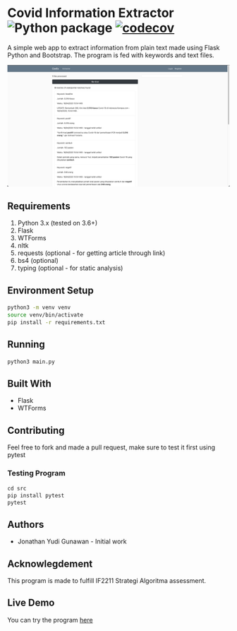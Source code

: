 # Covid Information Extractor ![Python package](https://github.com/JonathanGun/Covid-keyword-extractor/workflows/Python%20package/badge.svg) [![codecov](https://codecov.io/gh/JonathanGun/Covid-keyword-extractor/branch/master/graph/badge.svg?token=9VS8UYOH0H)](https://codecov.io/gh/JonathanGun/Covid-keyword-extractor)
A simple web app to extract information from plain text made using Flask Python and Bootstrap. The program is fed with keywords and text files.

![Application Screenshot](image.png)

## Requirements

1. Python 3.x (tested on 3.6+)
1. Flask
1. WTForms
1. nltk
1. requests (optional - for getting article through link)
1. bs4 (optional)
1. typing (optional - for static analysis)

## Environment Setup

```bash
python3 -m venv venv
source venv/bin/activate
pip install -r requirements.txt
```

## Running

```bash
python3 main.py
```

## Built With

- Flask
- WTForms

## Contributing

Feel free to fork and made a pull request, make sure to test it first using pytest

### Testing Program
```
cd src
pip install pytest
pytest
```

## Authors

- Jonathan Yudi Gunawan - Initial work

## Acknowlegdement

This program is made to fulfill IF2211 Strategi Algoritma assessment.

## Live Demo

You can try the program [here](http://covex.herokuapp.com/)

